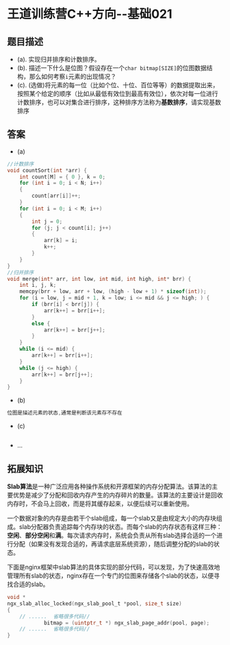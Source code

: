 # 王道训练营C++方向--基础021

## 题目描述

- (a). 实现归并排序和计数排序。
- (b). 描述一下什么是位图？假设存在一个`char bitmap[SIZE]`的位图数据结构，那么如何考察`i`元素的出现情况？
- (c). (选做)将元素的每一位（比如个位、十位、百位等等）的数据提取出来，按照某个给定的顺序（比如从最低有效位到最高有效位），依次对每一位进行计数排序，也可以对集合进行排序，这种排序方法称为**基数排序**，请实现基数排序

## 答案

- (a)

```c
//计数排序
void countSort(int *arr) {
	int count[M] = { 0 }, k = 0;
	for (int i = 0; i < N; i++)
	{
		count[arr[i]]++;
	}
	for (int i = 0; i < M; i++)
	{
		int j = 0;
		for (j; j < count[i]; j++)
		{
			arr[k] = i;
			k++;
		}
	}
}
//归并排序
void merge(int* arr, int low, int mid, int high, int* brr) {
	int i, j, k;
	memcpy(brr + low, arr + low, (high - low + 1) * sizeof(int));
	for (i = low, j = mid + 1, k = low; i <= mid && j <= high; ) {
		if (brr[i] < brr[j]) {
			arr[k++] = brr[i++];
		}
		else {
			arr[k++] = brr[j++];
		}
	}
	while (i <= mid) {
		arr[k++] = brr[i++];
	}
	while (j <= high) {
		arr[k++] = brr[j++];
	}
}
```

- (b)

```c
位图是描述元素的状态,通常是判断该元素存不存在
```

- (c)

```c

```

- ...

## 拓展知识

**Slab算法**是一种广泛应用各种操作系统和开源框架的内存分配算法。该算法的主要优势是减少了分配和回收内存产生的内存碎片的数量。该算法的主要设计是回收内存时，不会马上回收，而是将其缓存起来，以便后续可以重新使用。

一个数据对象的内存是由若干个slab组成，每一个slab又是由规定大小的内存块组成。slab分配器负责追踪每个内存块的状态。而每个slab的内存状态有这样三种：**空闲**、**部分空闲**和**满**。每次请求内存时，系统会负责从所有slab选择合适的一个进行分配（如果没有发现合适的，再请求底层系统资源），随后调整分配的slab的状态。

下面是nginx框架中slab算法的具体实现的部分代码，可以发现，为了快速高效地管理所有slab的状态，nginx存在一个专门的位图来存储各个slab的状态，以便寻找合适的slab。

```c
void *
ngx_slab_alloc_locked(ngx_slab_pool_t *pool, size_t size)
{
	// ......  省略很多代码// 
            bitmap = (uintptr_t *) ngx_slab_page_addr(pool, page);
	// ......  省略很多代码//
}

```



